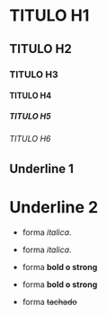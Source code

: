 # TITULO H1
## TITULO H2
### TITULO H3
#### TITULO H4
##### TITULO H5
###### TITULO H6

Underline 1
-----------

Underline 2
===========


- forma _italica_.

- forma *italica*.

- forma __bold o strong__

- forma **bold o strong**

- forma ~~tachado~~

